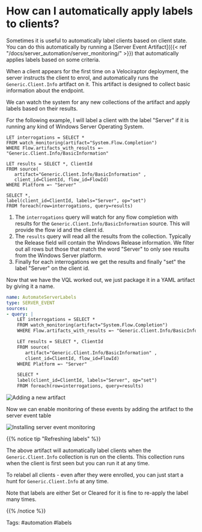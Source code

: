 # How can I automatically apply labels to clients?

Sometimes it is useful to automatically label clients based on client
state. You can do this automatically by running a [Server Event
Artifact]({{< ref "/docs/server_automation/server_monitoring/" >}})
that automatically applies labels based on some criteria.

When a client appears for the first time on a Velociraptor deployment,
the server instructs the client to enrol, and automatically runs the
`Generic.Client.Info` artifact on it. This artifact is designed to
collect basic information about the endpoint.

We can watch the system for any new collections of the artifact and
apply labels based on their results.

For the following example, I will label a client with the label
"Server" if it is running any kind of Windows Server Operating System.

```vql
LET interrogations = SELECT *
FROM watch_monitoring(artifact="System.Flow.Completion")
WHERE Flow.artifacts_with_results =~ "Generic.Client.Info/BasicInformation"

LET results = SELECT *, ClientId
FROM source(
   artifact="Generic.Client.Info/BasicInformation" ,
   client_id=ClientId, flow_id=FlowId)
WHERE Platform =~ "Server"

SELECT *,
label(client_id=ClientId, labels="Server", op="set")
FROM foreach(row=interrogations, query=results)
```

1. The `interrogations` query will watch for any flow completion with
   results for the `Generic.Client.Info/BasicInformation` source. This
   will provide the flow id and the client id.
2. The `results` query will read all the results from the
   collection. Typically the Release field will contain the Windows
   Release information. We filter out all rows but those that match
   the word "Server" to only see results from the Windows Server
   platform.
3. Finally for each interrogations we get the results and finally
   "set" the label "Server" on the client id.

Now that we have the VQL worked out, we just package it in a YAML
artifact by giving it a name.

```yaml
name: AutomateServerLabels
type: SERVER_EVENT
sources:
- query: |
    LET interrogations = SELECT *
    FROM watch_monitoring(artifact="System.Flow.Completion")
    WHERE Flow.artifacts_with_results =~ "Generic.Client.Info/BasicInformation"

    LET results = SELECT *, ClientId
    FROM source(
       artifact="Generic.Client.Info/BasicInformation" ,
       client_id=ClientId, flow_id=FlowId)
    WHERE Platform =~ "Server"

    SELECT *
    label(client_id=ClientId, labels="Server", op="set")
    FROM foreach(row=interrogations, query=results)
```

![Adding a new artifact](artifact.png)

Now we can enable monitoring of these events by adding the artifact to
the server event table

![Installing server event monitoring](installing_event_monitoring.png)

{{% notice tip "Refreshing labels" %}}

The above artifact will automatically label clients when the `Generic.Client.Info` collection is run on the clients. This collection runs when the client is first seen but you can run it at any time.

To relabel all clients - even after they were enrolled, you can just
start a hunt for `Generic.Client.Info` at any time.

Note that labels are either Set or Cleared for it is fine to re-apply
the label many times.

{{% /notice %}}

Tags: #automation #labels
